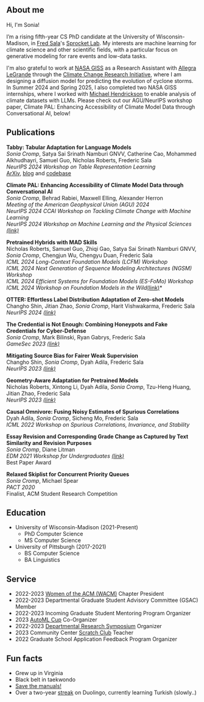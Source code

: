 ## About me

Hi, I'm Sonia!

I’m a rising fifth-year CS PhD candidate at the University of Wisconsin-Madison, in [Fred Sala](https://pages.cs.wisc.edu/~fredsala/)'s [Sprocket Lab](https://sprocketlab.github.io). My interests are machine learning for climate science and other scientific fields, with a particular focus on generative modeling for rare events and low-data tasks.

I'm also grateful to work at [NASA GISS](https://www.giss.nasa.gov) as a Research Assistant with [Allegra LeGrande](https://science.gsfc.nasa.gov/sci/bio/allegra.n.legrande) through the [Climate Change Research Initiative](https://science.nasa.gov/earth-science/early-career-opportunities/climate-change-research-initiative/), where I am designing a diffusion model for predicting the evolution of cyclone storms. In Summer 2024 and Spring 2025, I also completed two NASA GISS internships, where I worked with [Michael Hendrickson](https://www.giss.nasa.gov/staff/mhendrickson.html) to enable analysis of climate datasets with LLMs. Please check out our AGU/NeurIPS workshop paper, Climate PAL: Enhancing Accessibility of Climate Model Data through Conversational AI, below!


## Publications

**Tabby: Tabular Adaptation for Language Models**<br>
*Sonia Cromp*, Satya Sai Srinath Namburi GNVV, Catherine Cao, Mohammed Alkhudhayri, Samuel Guo, Nicholas Roberts, Frederic Sala<br>
*NeurIPS 2024 Workshop on Table Representation Learning*<br>
[ArXiv](https://arxiv.org/abs/2503.02152), [blog](https://sprocketlab.github.io/posts/2025/02/tabby/) and [codebase](https://github.com/soCromp/tabby)

**Climate PAL: Enhancing Accessibility of Climate Model Data through Conversational AI**<br>
*Sonia Cromp*, Behrad Rabiei, Maxwell Elling, Alexander Herron<br>
*Meeting of the American Geophysical Union (AGU) 2024<br>
NeurIPS 2024 CCAI Workshop on Tackling Climate Change with Machine Learning<br>
NeurIPS 2024 Workshop on Machine Learning and the Physical Sciences [(link)](https://ml4physicalsciences.github.io/2024/files/NeurIPS_ML4PS_2024_14.pdf)*

**Pretrained Hybrids with MAD Skills**<br>
Nicholas Roberts, Samuel Guo, Zhiqi Gao, Satya Sai Srinath Namburi GNVV, *Sonia Cromp*, Chengjun Wu, Chengyu Duan, Frederic Sala<br>
*ICML 2024 Long-Context Foundation Models (LCFM) Workshop*<br>
*ICML 2024 Next Generation of Sequence Modeling Architectures (NGSM) Workshop*<br>
*ICML 2024 Efficient Systems for Foundation Models (ES-FoMo) Workshop*<br>
*ICML 2024 Workshop on Foundation Models in the Wild*[(link)](https://arxiv.org/abs/2406.00894)*

**OTTER: Effortless Label Distribution Adaptation of Zero-shot Models**<br>
Changho Shin, Jitian Zhao, *Sonia Cromp*, Harit Vishwakarma, Frederic Sala<br>
*NeurIPS 2024 [(link)](https://arxiv.org/abs/2404.08461)*

**The Credential is Not Enough: Combining Honeypots and Fake Credentials for Cyber-Defense**<br>
*Sonia Cromp*, Mark Bilinski, Ryan Gabrys, Frederic Sala<br>
*GameSec 2023 [(link)](https://gamesec-conf.org/2023/3.pdf)*

**Mitigating Source Bias for Fairer Weak Supervision**<br>
Changho Shin, *Sonia Cromp*, Dyah Adila, Frederic Sala<br>
*NeurIPS 2023 [(link)](https://arxiv.org/abs/2303.17713)*

**Geometry-Aware Adaptation for Pretrained Models**<br>
Nicholas Roberts, Xintong Li, Dyah Adila, *Sonia Cromp*, Tzu-Heng Huang, Jitian Zhao, Frederic Sala<br>
*NeurIPS 2023 [(link)](https://arxiv.org/abs/2307.12226)*

**Causal Omnivore: Fusing Noisy Estimates of Spurious Correlations**<br>
Dyah Adila, *Sonia Cromp*, Sicheng Mo, Frederic Sala<br>
*ICML 2022 Workshop on Spurious Correlations, Invariance, and Stability*

**Essay Revision and Corresponding Grade Change as Captured by Text Similarity and Revision Purposes**<br>
*Sonia Cromp*, Diane Litman<br>
*EDM 2021 Workshop for Undergraduates [(link)](https://drive.google.com/file/d/1dX2ZoC17dTsWt-nY7VHXHIYIXO9__aLN/view) <br>*
Best Paper Award

**Relaxed Skiplist for Concurrent Priority Queues**<br>
*Sonia Cromp*, Michael Spear<br>
*PACT 2020*<br>
Finalist, ACM Student Research Competition

## Education

- University of Wisconsin-Madison (2021-Present)
	- PhD Computer Science 
	- MS Computer Science
- University of Pittsburgh (2017-2021)
	- BS Computer Science
	- BA Linguistics

## Service
- 2022-2023 [Women of the ACM (WACM)](https://wacm.cs.wisc.edu/) Chapter President
- 2022-2023 Departmental Graduate Student Advisory Committee (GSAC) Member
- 2022-2023 Incoming Graduate Student Mentoring Program Organizer
- 2023 [AutoML Cup](https://2023.automl.cc/competitions/automl-cup/) Co-Organizer
- 2022-2023 [Departmental Research Symposium](https://csresearchsymposium.github.io) Organizer
- 2023 Community Center [Scratch Club](https://www.cs.wisc.edu/catapult-clubs/) Teacher
- 2022 Graduate School Application Feedback Program Organizer

## Fun facts
- Grew up in Virginia
- Black belt in taekwondo
- [Save the manuals!](https://tmgps.org)
- Over a two-year [streak](https://duome.eu/crepe_obsession) on Duolingo, currently learning Turkish (slowly..)
